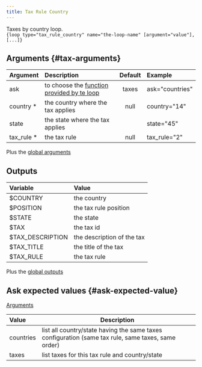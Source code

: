 ```yaml
---
title: Tax Rule Country
---
```


Taxes by country loop.  
`{loop type="tax_rule_country" name="the-loop-name" [argument="value"], [...]}`

## Arguments {#tax-arguments}

| Argument    | Description                                                                | Default | Example             |
|-------------|:---------------------------------------------------------------------------|:-------:|:--------------------|
| ask         | to choose the [function provided by te loop](#ask-expected-value)          | taxes   | ask="countries"     |
| country *   | the country where the tax applies                                          | null    | country="14"        |
| state       | the state where the tax applies                                            |         | state="45"          |
| tax_rule *  | the tax rule                                                               | null    | tax_rule="2"        |

Plus the [global arguments](./global_arguments)

## Outputs

| Variable             | Value                                   |
|:---------------------|:----------------------------------------|
| $COUNTRY             | the country                             |
| $POSITION            | the tax rule position                   |
| $STATE               | the state                               |
| $TAX                 | the tax id                              |
| $TAX_DESCRIPTION     | the description of the tax              |
| $TAX_TITLE           | the title of the tax                    |
| $TAX_RULE            | the tax rule                            |

Plus the [global outputs](./global_outputs)

## Ask expected values {#ask-expected-value}

[Arguments](#tax-arguments)

| Value         | Description                                                                                        |
|:--------------|----------------------------------------------------------------------------------------------------|
| countries     | list all country/state having the same taxes configuration (same tax rule, same taxes, same order) |
| taxes         | list taxes for this tax rule and country/state                                                     |
